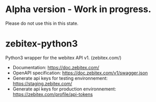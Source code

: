 # Alpha version - Work in progress.
Please do not use this in this state.

# zebitex-python3
 Python3 wrapper for the webitex API v1. (zebitex.com/)

- Documentation: https://doc.zebitex.com/
- OpenAPI specification: https://doc.zebitex.com/v1/swagger.json
- Generate api keys for testing environnement: https://staging.zebitex.com/
- Generate api keys for production environnement: https://zebitex.com/profile/api-tokens 
